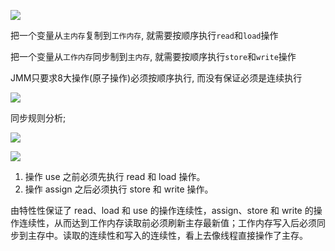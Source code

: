 

![](https://youpaiyun.zongqilive.cn/image/20200727111636.png)







把一个变量从`主内存`复制到`工作内存`, 就需要按顺序执行`read`和`load`操作

把一个变量从`工作内存`同步制到`主内存`, 就需要按顺序执行`store`和`write`操作

JMM只要求8大操作(原子操作)必须按顺序执行, 而没有保证必须是连续执行

![](https://youpaiyun.zongqilive.cn/image/20200727144530.png)

同步规则分析;

![](https://youpaiyun.zongqilive.cn/image/20200727144817.png)





![](https://youpaiyun.zongqilive.cn/image/20200730095439.png)

1. 操作 use 之前必须先执行 read 和 load 操作。
2. 操作 assign 之后必须执行 store 和 write 操作。

由特性性保证了 read、load 和 use 的操作连续性，assign、store 和 write 的操作连续性，从而达到工作内存读取前必须刷新主存最新值；工作内存写入后必须同步到主存中。读取的连续性和写入的连续性，看上去像线程直接操作了主存。















